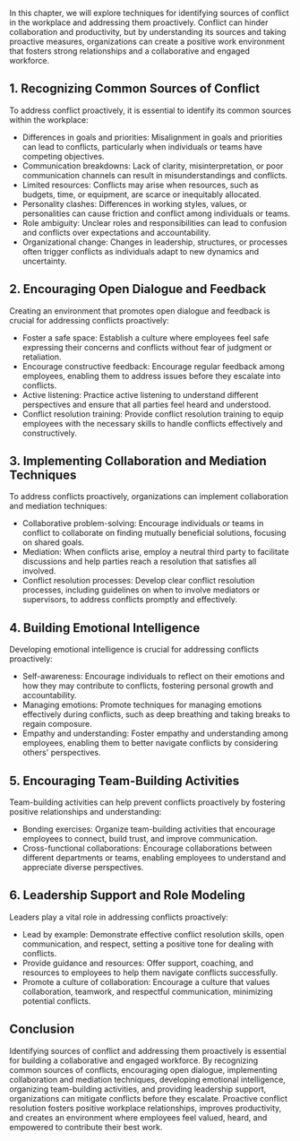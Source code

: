 
In this chapter, we will explore techniques for identifying sources of conflict in the workplace and addressing them proactively. Conflict can hinder collaboration and productivity, but by understanding its sources and taking proactive measures, organizations can create a positive work environment that fosters strong relationships and a collaborative and engaged workforce.

**1. Recognizing Common Sources of Conflict**
---------------------------------------------

To address conflict proactively, it is essential to identify its common sources within the workplace:

* Differences in goals and priorities: Misalignment in goals and priorities can lead to conflicts, particularly when individuals or teams have competing objectives.
* Communication breakdowns: Lack of clarity, misinterpretation, or poor communication channels can result in misunderstandings and conflicts.
* Limited resources: Conflicts may arise when resources, such as budgets, time, or equipment, are scarce or inequitably allocated.
* Personality clashes: Differences in working styles, values, or personalities can cause friction and conflict among individuals or teams.
* Role ambiguity: Unclear roles and responsibilities can lead to confusion and conflicts over expectations and accountability.
* Organizational change: Changes in leadership, structures, or processes often trigger conflicts as individuals adapt to new dynamics and uncertainty.

**2. Encouraging Open Dialogue and Feedback**
---------------------------------------------

Creating an environment that promotes open dialogue and feedback is crucial for addressing conflicts proactively:

* Foster a safe space: Establish a culture where employees feel safe expressing their concerns and conflicts without fear of judgment or retaliation.
* Encourage constructive feedback: Encourage regular feedback among employees, enabling them to address issues before they escalate into conflicts.
* Active listening: Practice active listening to understand different perspectives and ensure that all parties feel heard and understood.
* Conflict resolution training: Provide conflict resolution training to equip employees with the necessary skills to handle conflicts effectively and constructively.

**3. Implementing Collaboration and Mediation Techniques**
----------------------------------------------------------

To address conflicts proactively, organizations can implement collaboration and mediation techniques:

* Collaborative problem-solving: Encourage individuals or teams in conflict to collaborate on finding mutually beneficial solutions, focusing on shared goals.
* Mediation: When conflicts arise, employ a neutral third party to facilitate discussions and help parties reach a resolution that satisfies all involved.
* Conflict resolution processes: Develop clear conflict resolution processes, including guidelines on when to involve mediators or supervisors, to address conflicts promptly and effectively.

**4. Building Emotional Intelligence**
--------------------------------------

Developing emotional intelligence is crucial for addressing conflicts proactively:

* Self-awareness: Encourage individuals to reflect on their emotions and how they may contribute to conflicts, fostering personal growth and accountability.
* Managing emotions: Promote techniques for managing emotions effectively during conflicts, such as deep breathing and taking breaks to regain composure.
* Empathy and understanding: Foster empathy and understanding among employees, enabling them to better navigate conflicts by considering others' perspectives.

**5. Encouraging Team-Building Activities**
-------------------------------------------

Team-building activities can help prevent conflicts proactively by fostering positive relationships and understanding:

* Bonding exercises: Organize team-building activities that encourage employees to connect, build trust, and improve communication.
* Cross-functional collaborations: Encourage collaborations between different departments or teams, enabling employees to understand and appreciate diverse perspectives.

**6. Leadership Support and Role Modeling**
-------------------------------------------

Leaders play a vital role in addressing conflicts proactively:

* Lead by example: Demonstrate effective conflict resolution skills, open communication, and respect, setting a positive tone for dealing with conflicts.
* Provide guidance and resources: Offer support, coaching, and resources to employees to help them navigate conflicts successfully.
* Promote a culture of collaboration: Encourage a culture that values collaboration, teamwork, and respectful communication, minimizing potential conflicts.

**Conclusion**
--------------

Identifying sources of conflict and addressing them proactively is essential for building a collaborative and engaged workforce. By recognizing common sources of conflicts, encouraging open dialogue, implementing collaboration and mediation techniques, developing emotional intelligence, organizing team-building activities, and providing leadership support, organizations can mitigate conflicts before they escalate. Proactive conflict resolution fosters positive workplace relationships, improves productivity, and creates an environment where employees feel valued, heard, and empowered to contribute their best work.
